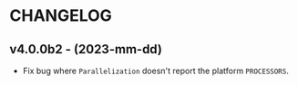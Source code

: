 # CHANGELOG

## v4.0.0b2 - (2023-mm-dd)

* Fix bug where `Parallelization` doesn't report the platform `PROCESSORS`.